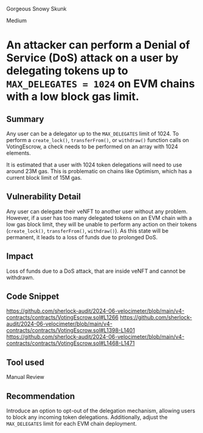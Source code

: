 Gorgeous Snowy Skunk

Medium

# An attacker can perform a Denial of Service (DoS) attack on a user by delegating tokens up to `MAX_DELEGATES = 1024` on EVM chains with a low block gas limit.

## Summary

Any user can be a delegator up to the `MAX_DELEGATES` limit of 1024. To perform a `create_lock()`, `transferFrom()`, or `withdraw()` function calls on VotingEscrow, a check needs to be performed on an array with 1024 elements. 

It is estimated that a user with 1024 token delegations will need to use around 23M gas. This is problematic on chains like Optimism, which has a current block limit of 15M gas.

## Vulnerability Detail

Any user can delegate their veNFT to another user without any problem. However, if a user has too many delegated tokens on an EVM chain with a low gas block limit, they will be unable to perform any action on their tokens (`create_lock()`, `transferFrom()`, `withdraw()`). As this state will be permanent, it leads to a loss of funds due to prolonged DoS.

## Impact

Loss of funds due to a DoS attack, that are inside veNFT and cannot be withdrawn.

## Code Snippet

https://github.com/sherlock-audit/2024-06-velocimeter/blob/main/v4-contracts/contracts/VotingEscrow.sol#L1266
https://github.com/sherlock-audit/2024-06-velocimeter/blob/main/v4-contracts/contracts/VotingEscrow.sol#L1398-L1401
https://github.com/sherlock-audit/2024-06-velocimeter/blob/main/v4-contracts/contracts/VotingEscrow.sol#L1468-L1471

## Tool used

Manual Review

## Recommendation

Introduce an option to opt-out of the delegation mechanism, allowing users to block any incoming token delegations. Additionally, adjust the `MAX_DELEGATES` limit for each EVM chain deployment.
